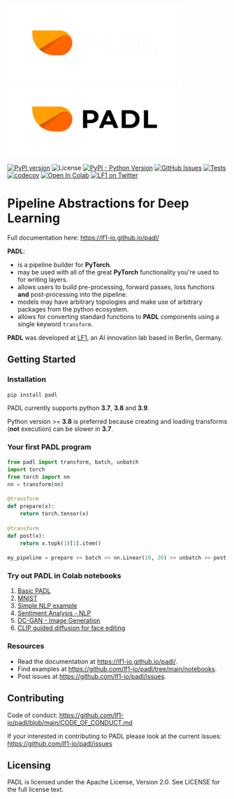 <img src="img/logo_dark_mode.png#gh-dark-mode-only" alt="PADL" width="400"><img src="img/logo.png#gh-light-mode-only" alt="PADL" width="400">

[![PyPI version](https://badge.fury.io/py/padl.svg)](https://badge.fury.io/py/padl) 
![License](https://img.shields.io/badge/License-Apache_2.0-blue.svg) 
[![PyPI - Python Version](https://img.shields.io/pypi/pyversions/padl)](https://pypi.org/project/padl/) 
[![GitHub Issues](https://img.shields.io/github/issues/lf1-io/padl.svg)](https://github.com/lf1-io/padl/issues)
[![Tests](https://github.com/lf1-io/padl/actions/workflows/actions.yml/badge.svg)](https://github.com/lf1-io/padl/actions/workflows/actions.yml)
[![codecov](https://codecov.io/gh/lf1-io/padl/branch/main/graph/badge.svg?token=NLS02IWDFQ)](https://codecov.io/gh/lf1-io/padl)
[![Open In Colab](https://colab.research.google.com/assets/colab-badge.svg)](https://colab.research.google.com/github/lf1-io/padl/)
[![LF1 on Twitter](https://badgen.net/badge/icon/twitter?icon=twitter&label)](https://twitter.com/lf1_io)

# Pipeline Abstractions for Deep Learning


Full documentation here: https://lf1-io.github.io/padl/

**PADL**:

- is a pipeline builder for **PyTorch**.
- may be used with all of the great **PyTorch** functionality you're used to for writing layers.
- allows users to build pre-processing, forward passes, loss functions **and** post-processing into the pipeline.
- models may have arbitrary topologies and make use of arbitrary packages from the python ecosystem.
- allows for converting standard functions to **PADL** components using a single keyword `transform`.

**PADL** was developed at [LF1](https://lf1.io/), an AI innovation lab based in Berlin, Germany.


## Getting Started

### Installation

```
pip install padl
```

PADL currently supports python **3.7**, **3.8** and **3.9**.

Python version >= **3.8** is preferred because creating and loading transforms (**not** execution) 
can be slower in **3.7**.

### Your first PADL program

```python
from padl import transform, batch, unbatch
import torch
from torch import nn
nn = transform(nn)

@transform
def prepare(x):
    return torch.tensor(x)

@transform
def post(x):
    return x.topk(1)[1].item()

my_pipeline = prepare >> batch >> nn.Linear(10, 20) >> unbatch >> post
```
### Try out PADL in Colab notebooks
1. [Basic PADL](https://colab.research.google.com/github/lf1-io/padl/blob/main/notebooks/00_basic_padl.ipynb)
1. [MNIST](https://colab.research.google.com/github/lf1-io/padl/blob/main/notebooks/01_MNIST_using_padl.ipynb)
1. [Simple NLP example](https://colab.research.google.com/github/lf1-io/padl/blob/main/notebooks/02_nlp_example.ipynb)
1. [Sentiment Analysis - NLP](https://colab.research.google.com/github/lf1-io/padl/blob/main/notebooks/03_Sentiment_Analysis_with_padl.ipynb)
1. [DC-GAN - Image Generation](https://colab.research.google.com/github/lf1-io/padl/blob/main/notebooks/04_DCGAN.ipynb)
1. [CLIP guided diffusion for face editing](https://colab.research.google.com/github/lf1-io/padl/blob/main/notebooks/05_diffuse_faces.ipynb)

### Resources

- Read the documentation at <https://lf1-io.github.io/padl/>.
- Find examples at <https://github.com/lf1-io/padl/tree/main/notebooks>.
- Post issues at <https://github.com/lf1-io/padl/issues>.



## Contributing

Code of conduct: https://github.com/lf1-io/padl/blob/main/CODE_OF_CONDUCT.md

If your interested in contributing to PADL please look at the current issues: https://github.com/lf1-io/padl/issues


## Licensing

PADL is licensed under the Apache License, Version 2.0. See LICENSE for the full license text.
